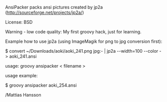 AnsiPacker packs ansi pictures created by jp2a
(http://sourceforge.net/projects/jp2a/)

License: BSD  

Warning - low code quality: My first groovy hack, just for learning.

Example how to use jp2a (using ImageMagik for png to jpg conversion first): 

$ convert ~/Downloads/aoki/aoki_241.png jpg:- | jp2a --width=100 --color - > aoki_241.ansi

usage: groovy ansipacker < filename >

usage example:

$ groovy ansipacker aoki_254.ansi

/Mattias Hansson